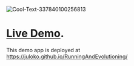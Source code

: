 

![Cool-Text-337840100256813](https://user-images.githubusercontent.com/17098382/66363481-d3221500-e95c-11e9-8898-d8e7a66fe02b.png)

# [Live Demo](https://github.com/kittoframework/kitto#requirements).


This demo app is deployed at https://juloko.github.io/RunningAndEvolutioning/
